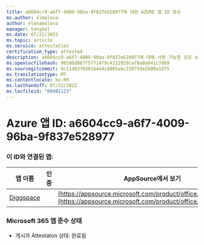 ```yaml
---
title: a6604cc9-a6f7-4009-96ba-9f837e528977에 대한 AZURE 앱 ID 정보
ms.author: elmalova
author: elenamalova
manager: tonybal
ms.date: 07/22/2022
ms.topic: article
ms.service: attestation
certification_type: attested
description: a6604cc9-a6f7-4009-96ba-9f837e528977에 대해 사용 가능한 모든 보안 및 규정 준수 정보입니다.
ms.openlocfilehash: 993d6d067f57714f9c421292dcaf8a0a841c7d69
ms.sourcegitcommit: 9c114837630164e4c4965abc220743e2b08a1df5
ms.translationtype: MT
ms.contentlocale: ko-KR
ms.lasthandoff: 07/22/2022
ms.locfileid: "66981123"
---
```

# <a name="azure-app-id-a6604cc9-a6f7-4009-96ba-9f837e528977"></a>Azure 앱 ID: a6604cc9-a6f7-4009-96ba-9f837e528977


### <a name="apps-associated-with-this-id"></a>이 ID와 연결된 앱:
| **앱 이름** | **인증** | **AppSource에서 보기** |
|--------------|---------------|-----------------------|
| [Diggspace](../forward/WA200004347.md) |  | [https://appsource.microsoft.com/product/office/WA200004347](https://appsource.microsoft.com/product/office/WA200004347) |

### <a name="microsoft-365-app-compliance-status"></a>Microsoft 365 앱 준수 상태
- 게시자 Attestaton 상태: 완료됨
